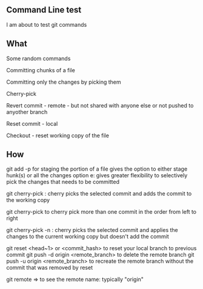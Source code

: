 ## Command Line test
I am about to test git commands

## What
Some random commands

Committing chunks  of a file

Committing only the changes by picking them

Cherry-pick

Revert commit - remote - but not shared with anyone else or not pushed to anyother branch

Reset commit - local

Checkout - reset working copy of the file


## How
git add -p <file>  for staging the portion of a file
gives the option to either stage hunk(s) or all the changes
option e: gives greater flexibility to selectively pick the changes that needs to be committed

git cherry-pick <commit>: 
cherry picks the selected commit  and adds the commit to the working copy 

git cherry-pick <commit1> <commit2>
to cherry pick more than one commit in the order from left to right

git cherry-pick -n <commit>: 
cherry picks the selected commit and applies the changes to the current working copy but doesn't add the commit

git reset <head~1> or <commit_hash> to reset your local branch to previous commit
git push -d origin <remote_branch> to delete the remote branch
git push -u origin <remote_branch> to recreate the remote branch without the commit that was removed by reset

git remote => to see the remote name: typically "origin"
